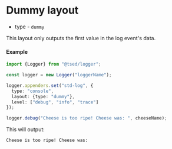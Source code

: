 # Dummy layout

- type - `dummy`

This layout only outputs the first value in the log event's data.

#### Example

```typescript
import {Logger} from "@tsed/logger";

const logger = new Logger("loggerName");

logger.appenders.set("std-log", {
  type: "console",
  layout: {type: "dummy"},
  level: ["debug", "info", "trace"]
});

logger.debug("Cheese is too ripe! Cheese was: ", cheeseName);
```

This will output:

```bash
Cheese is too ripe! Cheese was:
```
